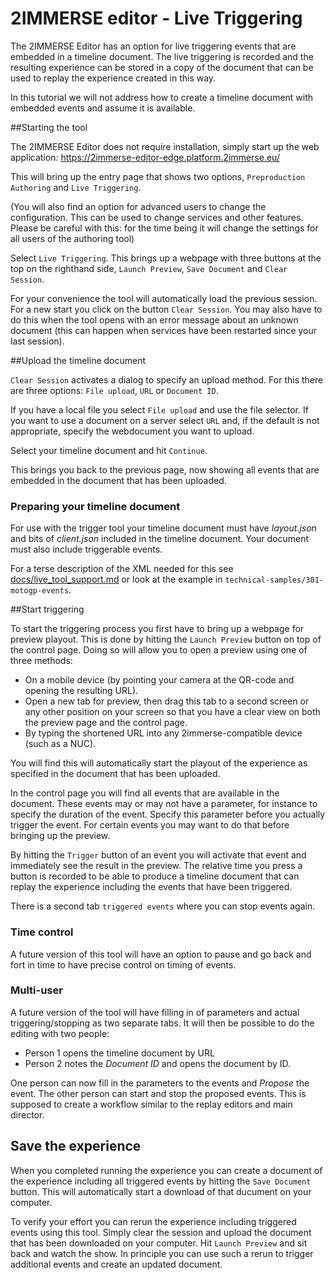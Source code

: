 # 2IMMERSE editor - Live Triggering

The 2IMMERSE Editor has an option for live triggering events that are embedded in a timeline document. The live triggering is recorded and the resulting experience can be stored in a copy of the document that can be used to replay the experience created in this way.

In this tutorial we will not address how to create a timeline document with embedded events and assume it is available.

##Starting the tool

The 2IMMERSE Editor does not require installation, simply start up the web application:
<https://2immerse-editor-edge.platform.2immerse.eu/>

This will bring up the entry page that shows two options, `Preproduction Authoring` and `Live Triggering`.

(You will also find an option for advanced users to change the configuration. This can be used to change services and other features. Please be careful with this: for the time being it will change the settings for all users of the authoring tool)

Select `Live Triggering`.
This brings up a webpage with three buttons at the top on the righthand side, `Launch Preview`, `Save Document` and `Clear Session`.

For your convenience the tool will automatically load the previous session. For a new start you click on the button `Clear Session`.  You may also have to do this when the tool opens with an error message about an unknown document (this can happen when services have been restarted since your last session).

##Upload the timeline document

`Clear Session` activates a dialog to specify an upload method. For this there are three options: `File upload`, `URL` or `Document ID`.

If you have a local file you select `File upload` and use the file selector. If you want to use a document on a server select `URL` and, if the default is not appropriate, specify the webdocument you want to upload.

Select your timeline document and hit `Continue`.

This brings you back to the previous page, now showing all events that are embedded in the document that has been uploaded.

### Preparing your timeline document

For use with the trigger tool your timeline document must have _layout.json_ and bits of _client.json_ included in the timeline document. Your document must also include triggerable events.

For a terse description of the XML needed for this see [docs/live\_tool\_support.md](docs/live_tool_support.md) or look at the example in `technical-samples/301-motogp-events`.

##Start triggering

To start the triggering process you first have to bring up a webpage for preview playout. This is done by hitting the `Launch Preview` button on top of the control page. Doing so will allow you to open a preview using one of three methods:

- On a mobile device (by pointing your camera at the QR-code and opening the resulting URL).
- Open a new tab for preview, then drag this tab to a second screen or any other position on your screen so that you have a clear view on both the preview page and the control page.
- By typing the shortened URL into any 2immerse-compatible device (such as a NUC).

You will find this will automatically start the playout of the experience as specified in the document that has been uploaded.

In the control page you will find all events that are available in the document. These events may or may not have a parameter, for instance to specify the duration of the event. Specify this parameter before you actually trigger the event. For certain events you may want to do that before bringing up the preview.

By hitting the `Trigger` button of an event you will activate that event and immediately see the result in the preview. The relative time you press a button is recorded to be able to produce a timeline document that can replay the experience including the events that have been triggered.

There is a second tab `triggered events` where you can stop events again.

### Time control

A future version of this tool will have an option to pause and go back and fort in time to have precise control on timing of events.

### Multi-user

A future version of the tool will have filling in of parameters and actual triggering/stopping as two separate tabs. It will then be possible to do the editing with two people:

- Person 1 opens the timeline document by URL
- Person 2 notes the _Document ID_ and opens the document by ID.

One person can now fill in the parameters to the events and _Propose_ the event. The other person can start and stop the proposed events. This is supposed to create a workflow similar to the replay editors and main director.

## Save the experience

When you completed running the experience you can create a document of the experience including all triggered events by hitting the `Save Document` button. This will automatically start a download of that ducument on your computer.

To verify your effort you can rerun the experience including triggered events using this tool. Simply clear the session and upload the document that has been downloaded on your computer. Hit `Launch Preview` and sit back and watch the show. In principle you can use such a rerun to trigger additional events and create an updated document.

